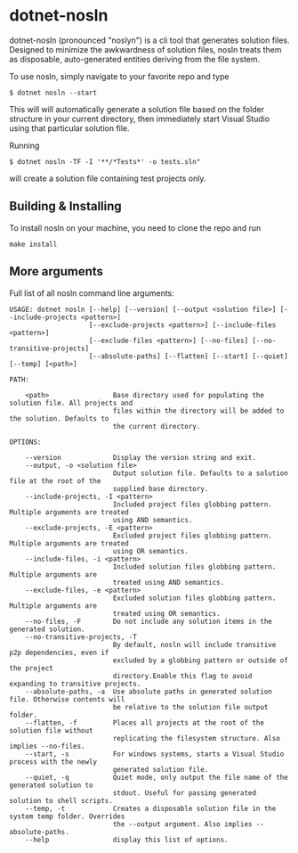 # dotnet-nosln

dotnet-nosln (pronounced "noslyn") is a cli tool that generates solution files. 
Designed to minimize the awkwardness of solution files, 
nosln treats them as disposable, auto-generated entities deriving from the file system.

To use nosln, simply navigate to your favorite repo and type
```
$ dotnet nosln --start
```
This will will automatically generate a solution file based on the folder structure in your current directory,
then immediately start Visual Studio using that particular solution file.

Running
```
$ dotnet nosln -TF -I '**/*Tests*' -o tests.sln"
```
will create a solution file containing test projects only.

## Building & Installing

To install nosln on your machine, you need to clone the repo and run
```
make install
```

## More arguments

Full list of all nosln command line arguments:
```
USAGE: dotnet nosln [--help] [--version] [--output <solution file>] [--include-projects <pattern>]
                    [--exclude-projects <pattern>] [--include-files <pattern>]
                    [--exclude-files <pattern>] [--no-files] [--no-transitive-projects]
                    [--absolute-paths] [--flatten] [--start] [--quiet] [--temp] [<path>]

PATH:

    <path>                Base directory used for populating the solution file. All projects and
                          files within the directory will be added to the solution. Defaults to
                          the current directory.

OPTIONS:

    --version             Display the version string and exit.
    --output, -o <solution file>
                          Output solution file. Defaults to a solution file at the root of the
                          supplied base directory.
    --include-projects, -I <pattern>
                          Included project files globbing pattern. Multiple arguments are treated
                          using AND semantics.
    --exclude-projects, -E <pattern>
                          Excluded project files globbing pattern. Multiple arguments are treated
                          using OR semantics.
    --include-files, -i <pattern>
                          Included solution files globbing pattern. Multiple arguments are
                          treated using AND semantics.
    --exclude-files, -e <pattern>
                          Excluded solution files globbing pattern. Multiple arguments are
                          treated using OR semantics.
    --no-files, -F        Do not include any solution items in the generated solution.
    --no-transitive-projects, -T
                          By default, nosln will include transitive p2p dependencies, even if
                          excluded by a globbing pattern or outside of the project
                          directory.Enable this flag to avoid expanding to transitive projects.
    --absolute-paths, -a  Use absolute paths in generated solution file. Otherwise contents will
                          be relative to the solution file output folder.
    --flatten, -f         Places all projects at the root of the solution file without
                          replicating the filesystem structure. Also implies --no-files.
    --start, -s           For windows systems, starts a Visual Studio process with the newly
                          generated solution file.
    --quiet, -q           Quiet mode, only output the file name of the generated solution to
                          stdout. Useful for passing generated solution to shell scripts.
    --temp, -t            Creates a disposable solution file in the system temp folder. Overrides
                          the --output argument. Also implies --absolute-paths.
    --help                display this list of options.
```